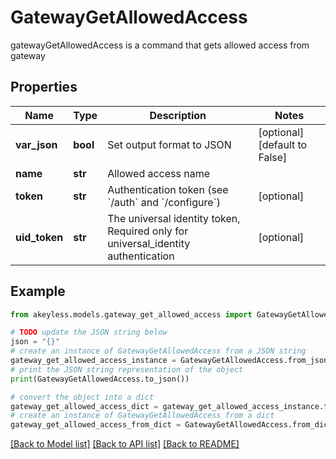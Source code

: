# GatewayGetAllowedAccess

gatewayGetAllowedAccess is a command that gets allowed access from gateway

## Properties

Name | Type | Description | Notes
------------ | ------------- | ------------- | -------------
**var_json** | **bool** | Set output format to JSON | [optional] [default to False]
**name** | **str** | Allowed access name | 
**token** | **str** | Authentication token (see &#x60;/auth&#x60; and &#x60;/configure&#x60;) | [optional] 
**uid_token** | **str** | The universal identity token, Required only for universal_identity authentication | [optional] 

## Example

```python
from akeyless.models.gateway_get_allowed_access import GatewayGetAllowedAccess

# TODO update the JSON string below
json = "{}"
# create an instance of GatewayGetAllowedAccess from a JSON string
gateway_get_allowed_access_instance = GatewayGetAllowedAccess.from_json(json)
# print the JSON string representation of the object
print(GatewayGetAllowedAccess.to_json())

# convert the object into a dict
gateway_get_allowed_access_dict = gateway_get_allowed_access_instance.to_dict()
# create an instance of GatewayGetAllowedAccess from a dict
gateway_get_allowed_access_from_dict = GatewayGetAllowedAccess.from_dict(gateway_get_allowed_access_dict)
```
[[Back to Model list]](../README.md#documentation-for-models) [[Back to API list]](../README.md#documentation-for-api-endpoints) [[Back to README]](../README.md)


